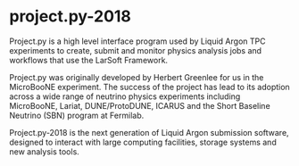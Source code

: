 # project.py-2018

Project.py is a high level interface program used by Liquid Argon TPC
experiments to create, submit and monitor physics analysis jobs and
workflows that use the LarSoft Framework.

Project.py was originally developed by Herbert Greenlee for us in the
MicroBooNE experiment.  The success of the project has lead to its
adoption across a wide range of neutrino physics experiments including
MicroBooNE, Lariat, DUNE/ProtoDUNE, ICARUS and the Short Baseline
Neutrino (SBN) program at Fermilab.

Project.py-2018 is the next generation of Liquid Argon submission
software, designed to interact with large computing facilities,
storage systems and new analysis tools.

